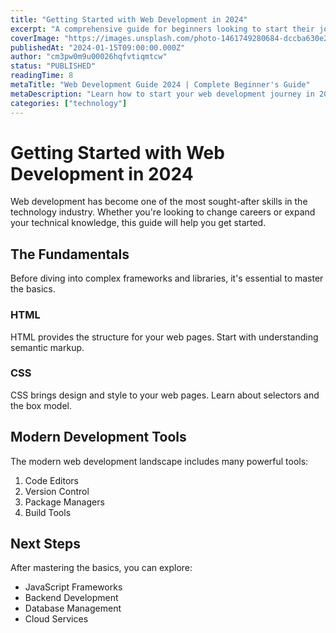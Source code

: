 ```yaml
---
title: "Getting Started with Web Development in 2024"
excerpt: "A comprehensive guide for beginners looking to start their journey in web development, covering essential technologies and learning paths."
coverImage: "https://images.unsplash.com/photo-1461749280684-dccba630e2f6"
publishedAt: "2024-01-15T09:00:00.000Z"
author: "cm3pw0m9u00026hqfvtiqmtcw"
status: "PUBLISHED"
readingTime: 8
metaTitle: "Web Development Guide 2024 | Complete Beginner's Guide"
metaDescription: "Learn how to start your web development journey in 2024 with this comprehensive guide covering all essential technologies and best practices."
categories: ["technology"]
---
```


# Getting Started with Web Development in 2024

Web development has become one of the most sought-after skills in the technology industry. Whether you're looking to change careers or expand your technical knowledge, this guide will help you get started.

## The Fundamentals

Before diving into complex frameworks and libraries, it's essential to master the basics.

### HTML

HTML provides the structure for your web pages. Start with understanding semantic markup.

### CSS

CSS brings design and style to your web pages. Learn about selectors and the box model.

## Modern Development Tools

The modern web development landscape includes many powerful tools:

1. Code Editors
2. Version Control
3. Package Managers
4. Build Tools

## Next Steps

After mastering the basics, you can explore:

- JavaScript Frameworks
- Backend Development
- Database Management
- Cloud Services
